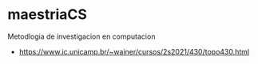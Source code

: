 # maestriaCS
Metodlogia de investigacion en computacion
- https://www.ic.unicamp.br/~wainer/cursos/2s2021/430/topo430.html
